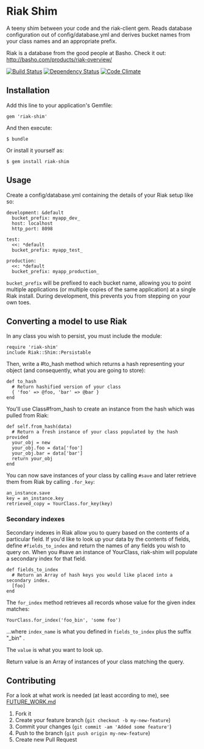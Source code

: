 # Riak Shim

A teeny shim between your code and the riak-client gem.  Reads database
configuration out of config/database.yml and derives bucket names from your
class names and an appropriate prefix.

Riak is a database from the good people at Basho.  Check it out:
http://basho.com/products/riak-overview/

[![Build Status](https://secure.travis-ci.org/mkb/riak-shim.png?branch=master)](http://travis-ci.org/mkb/riak-shim) [![Dependency Status](https://gemnasium.com/mkb/riak-shim.png)](https://gemnasium.com/mkb/riak-shim) [![Code Climate](https://codeclimate.com/badge.png)](https://codeclimate.com/github/mkb/riak-shim)

## Installation

Add this line to your application's Gemfile:

    gem 'riak-shim'

And then execute:

    $ bundle

Or install it yourself as:

    $ gem install riak-shim

## Usage

Create a config/database.yml containing the details of your Riak setup like so:

    development: &default
      bucket_prefix: myapp_dev_
      host: localhost
      http_port: 8098

    test:
      <<: *default
      bucket_prefix: myapp_test_

    production:
      <<: *default
      bucket_prefix: myapp_production_

`bucket_prefix` will be prefixed to each bucket name, allowing you to point
multiple applications (or multiple copies of the same application) at a single
Riak install. During development, this prevents you from stepping on your own
toes.

## Converting a model to use Riak

In any class you wish to persist, you must include the module:

    require 'riak-shim'
    include Riak::Shim::Persistable

Then, write a #to_hash method which returns a hash representing your object
(and consequently, what you are going to store):

    def to_hash
      # Return hashified version of your class
      { 'foo' => @foo, 'bar' => @bar }
    end

You'll use Class#from_hash to create an instance from the hash which was
pulled from Riak:

    def self.from_hash(data)
      # Return a fresh instance of your class populated by the hash provided
      your_obj = new
      your_obj.foo = data['foo']
      your_obj.bar = data['bar']
      return your_obj
    end

You can now save instances of your class by calling `#save` and later retrieve
them from Riak by calling `.for_key`:

    an_instance.save
    key = an_instance.key
    retrieved_copy = YourClass.for_key(key)

### Secondary indexes

Secondary indexes in Riak allow you to query based on the contents of a
particular field.  If you'd like to look up your data by the contents of
fields, define `#fields_to_index` and return the names of any fields you wish
to query on.  When you #save an instance of YourClass, riak-shim will populate
a secondary index for that field.

    def fields_to_index
      # Return an Array of hash keys you would like placed into a secondary index.
      [foo]
    end

The `for_index` method retrieves all records whose value for the given index
matches:

    YourClass.for_index('foo_bin', 'some foo')

...where `index_name` is what you defined in `fields_to_index` plus the suffix
"_bin" .

The `value` is what you want to look up.

Return value is an Array of instances of your class matching the query.


## Contributing

For a look at what work is needed (at least according to me), see
[FUTURE_WORK.md](https://github.com/mkb/riak-shim/blob/master/FUTURE_WORK.md)

1. Fork it
2. Create your feature branch (`git checkout -b my-new-feature`)
3. Commit your changes (`git commit -am 'Added some feature'`)
4. Push to the branch (`git push origin my-new-feature`)
5. Create new Pull Request


